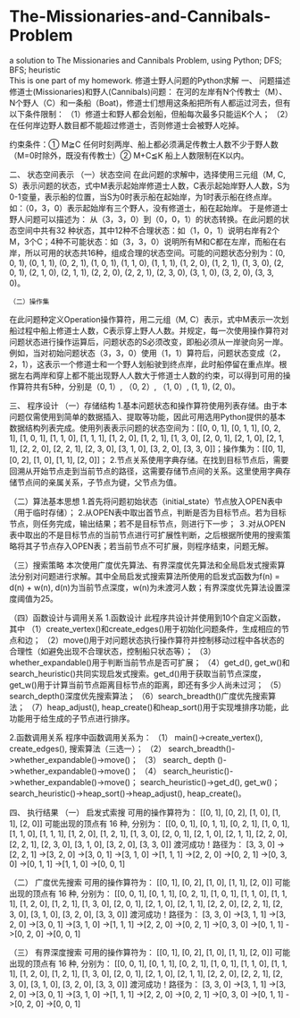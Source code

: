 # The-Missionaries-and-Cannibals-Problem
a solution to The Missionaries and Cannibals Problem, using Python; DFS; BFS; heuristic
</br>This is one part of my homework.
<p1>修道士野人问题的Python求解<p1>
一、	问题描述
修道士(Missionaries)和野人(Cannibals)问题：
在河的左岸有N个传教士（M）、N个野人（C）和一条船（Boat)，修道士们想用这条船把所有人都运过河去，但有以下条件限制：
  （1）修道士和野人都会划船，但船每次最多只能运K个人；
  （2）在任何岸边野人数目都不能超过修道士，否则修道士会被野人吃掉。

约束条件：① M≧C 任何时刻两岸、船上都必须满足传教士人数不少于野人数（M=0时除外，既没有传教士）② M+C≦K 船上人数限制在K以内。

二、	状态空间表示
（一）状态空间
在此问题的求解中，选择使用三元组（M, C, S）表示问题的状态，式中M表示起始岸修道士人数，C表示起始岸野人人数，S为0-1变量，表示船的位置，当S为0时表示船在起始岸，为1时表示船在终点岸。如：（0，3，0）表示起始岸有三个野人，没有修道士，船在起始岸。
于是修道士野人问题可以描述为： 从（3，3，0）到（0，0，1）的状态转换。在此问题的状态空间中共有32 种状态，其中12种不合理状态：如（1，0，1）说明右岸有2个M，3个C；4种不可能状态：如（3，3，0）说明所有M和C都在左岸，而船在右岸，所以可用的状态共16种，组成合理的状态空间。可能的问题状态分别为：(0, 0, 1), (0, 1, 1), (0, 2, 1), (1, 0, 1), (1, 1, 0), (1, 1, 1), (1, 2, 0), (1, 2, 1), (1, 3, 0), (2, 0, 1), (2, 1, 0), (2, 1, 1), (2, 2, 0), (2, 2, 1), (2, 3, 0), (3, 1, 0), (3, 2, 0), (3, 3, 0)。

	（二）操作集
在此问题种定义Operation操作算符，用二元组（M, C）表示，式中M表示一次划船过程中船上修道士人数，C表示穿上野人人数。并规定，每一次使用操作算符对问题状态进行操作运算后，问题状态的S必须改变，即船必须从一岸驶向另一岸。例如，当对初始问题状态（3，3，0）使用（1，1）算符后，问题状态变成（2，2，1），这表示一个修道士和一个野人划船驶到终点岸，此时船停留在重点岸。根据左右两岸和穿上都不能出现野人人数大于修道士人数的约束，可以得到可用的操作算符共有5种，分别是（0, 1）, （0, 2）, （1, 0）, (1, 1), (2, 0)。

三、	程序设计
（一）存储结构
1.基本问题状态和操作算符使用列表存储。由于本问题仅需使用到简单的数据插入、提取等功能，因此可用选用Python提供的基本数据结构列表完成。使用列表表示问题的状态空间为：[[0, 0, 1], [0, 1, 1], [0, 2, 1], [1, 0, 1], [1, 1, 0], [1, 1, 1], [1, 2, 0], [1, 2, 1], [1, 3, 0], [2, 0, 1], [2, 1, 0], [2, 1, 1], [2, 2, 0], [2, 2, 1], [2, 3, 0], [3, 1, 0], [3, 2, 0], [3, 3, 0]]；操作集为：[[0, 1], [0, 2], [1, 0], [1, 1], [2, 0]]；
2.节点关系使用字典存储。在找到目标节点后，需要回溯从开始节点走到当前节点的路径，这需要存储节点间的关系。这里使用字典存储节点间的亲属关系，子节点为键，父节点为值。

（二）算法基本思想
1.首先将问题初始状态（initial_state）节点放入OPEN表中（用于临时存储）；
2.从OPEN表中取出首节点，判断是否为目标节点。若为目标节点，则任务完成，输出结果；若不是目标节点，则进行下一步；
３.对从OPEN表中取出的不是目标节点的当前节点进行可扩展性判断，之后根据所使用的搜索策略将其子节点存入OPEN表；若当前节点不可扩展，则程序结束，问题无解。

（三）搜索策略
本次使用广度优先算法、有界深度优先算法和全局启发式搜索算法分别对问题进行求解。其中全局启发式搜索算法所使用的启发式函数为f(n) = d(n) + w(n), d(n)为当前节点深度，w(n)为未渡河人数；有界深度优先算法设置深度阈值为25。

（四）函数设计与调用关系
1.函数设计
此程序共设计并使用到10个自定义函数，其中
（1）create_vertex()和create_edges()用于初始化问题条件，生成相应的节点和边；
（2）move()用于对问题状态执行操作算符并控制移动过程中各状态的合理性（如避免出现不合理状态，控制船只状态等）；
（3）whether_expandable()用于判断当前节点是否可扩展；
（4）get_d(), get_w()和search_heuristic()共同实现启发式搜索。get_d()用于获取当前节点深度，get_w()用于计算当前节点距离目标节点的距离，即还有多少人尚未过河；
（5）search_depth()深度优先搜索算法；
（6）search_breadth()广度优先搜索算法；
（7）heap_adjust(), heap_create()和heap_sort()用于实现堆排序功能，此功能用于给生成的子节点进行排序。

2.函数调用关系
程序中函数调用关系为：
（1）	main()->create_vertex(), create_edges(), 搜索算法（三选一）；
（2）	search_breadth()->whether_expandable()->move()；
（3）	search_ depth ()->whether_expandable()->move()；
（4）	search_heuristic()->whether_expandable()->move()；
search_heuristic()->get_d(), get_w()；
search_heuristic()->heap_sort()->heap_adjust(), heap_create()。

四、	执行结果
（一）	启发式索搜
可用的操作算符为： [[0, 1], [0, 2], [1, 0], [1, 1], [2, 0]]
可能出现的顶点有 16 种, 分别为： [[0, 0, 1], [0, 1, 1], [0, 2, 1], [1, 0, 1], [1, 1, 0], [1, 1, 1], [1, 2, 0], [1, 2, 1], [1, 3, 0], [2, 0, 1], [2, 1, 0], [2, 1, 1], [2, 2, 0], [2, 2, 1], [2, 3, 0], [3, 1, 0], [3, 2, 0], [3, 3, 0]]
渡河成功！路径为：
[3, 3, 0] ->[2, 2, 1] ->[3, 2, 0] ->[3, 0, 1] ->[3, 1, 0] ->[1, 1, 1] ->[2, 2, 0] ->[0, 2, 1] ->[0, 3, 0] ->[0, 1, 1] ->[1, 1, 0] ->[0, 0, 1]

（二）	广度优先搜索
可用的操作算符为： [[0, 1], [0, 2], [1, 0], [1, 1], [2, 0]]
可能出现的顶点有 16 种, 分别为： [[0, 0, 1], [0, 1, 1], [0, 2, 1], [1, 0, 1], [1, 1, 0], [1, 1, 1], [1, 2, 0], [1, 2, 1], [1, 3, 0], [2, 0, 1], [2, 1, 0], [2, 1, 1], [2, 2, 0], [2, 2, 1], [2, 3, 0], [3, 1, 0], [3, 2, 0], [3, 3, 0]]
渡河成功！路径为：
[3, 3, 0] ->[3, 1, 1] ->[3, 2, 0] ->[3, 0, 1] ->[3, 1, 0] ->[1, 1, 1] ->[2, 2, 0] ->[0, 2, 1] ->[0, 3, 0] ->[0, 1, 1] ->[0, 2, 0] ->[0, 0, 1]

（三）	有界深度搜索
可用的操作算符为： [[0, 1], [0, 2], [1, 0], [1, 1], [2, 0]]
可能出现的顶点有 16 种, 分别为： [[0, 0, 1], [0, 1, 1], [0, 2, 1], [1, 0, 1], [1, 1, 0], [1, 1, 1], [1, 2, 0], [1, 2, 1], [1, 3, 0], [2, 0, 1], [2, 1, 0], [2, 1, 1], [2, 2, 0], [2, 2, 1], [2, 3, 0], [3, 1, 0], [3, 2, 0], [3, 3, 0]]
渡河成功！路径为：
[3, 3, 0] ->[3, 1, 1] ->[3, 2, 0] ->[3, 0, 1] ->[3, 1, 0] ->[1, 1, 1] ->[2, 2, 0] ->[0, 2, 1] ->[0, 3, 0] ->[0, 1, 1] ->[0, 2, 0] ->[0, 0, 1]
